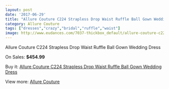 ```yaml
---
layout: post
date: '2017-06-29'
title: "Allure Couture C224 Strapless Drop Waist Ruffle Ball Gown Wedding Dress"
category: Allure Couture
tags: ["dresses","crazy","bridal","ruffle","waist"]
image: http://www.eudances.com/7037-thickbox_default/allure-couture-c224-strapless-drop-waist-ruffle-ball-gown-wedding-dress.jpg
---
```

Allure Couture C224 Strapless Drop Waist Ruffle Ball Gown Wedding Dress

On Sales: **$454.99**
<a href="https://www.eudances.com/en/allure-couture/2564-allure-couture-c224-strapless-drop-waist-ruffle-ball-gown-wedding-dress.html"><amp-img layout="responsive" width="600" height="600" src="//www.eudances.com/7037-thickbox_default/allure-couture-c224-strapless-drop-waist-ruffle-ball-gown-wedding-dress.jpg" alt="Allure Couture C224 Strapless Drop Waist Ruffle Ball Gown Wedding Dress 0" /></a>
<a href="https://www.eudances.com/en/allure-couture/2564-allure-couture-c224-strapless-drop-waist-ruffle-ball-gown-wedding-dress.html"><amp-img layout="responsive" width="600" height="600" src="//www.eudances.com/7042-thickbox_default/allure-couture-c224-strapless-drop-waist-ruffle-ball-gown-wedding-dress.jpg" alt="Allure Couture C224 Strapless Drop Waist Ruffle Ball Gown Wedding Dress 1" /></a>
<a href="https://www.eudances.com/en/allure-couture/2564-allure-couture-c224-strapless-drop-waist-ruffle-ball-gown-wedding-dress.html"><amp-img layout="responsive" width="600" height="600" src="//www.eudances.com/7041-thickbox_default/allure-couture-c224-strapless-drop-waist-ruffle-ball-gown-wedding-dress.jpg" alt="Allure Couture C224 Strapless Drop Waist Ruffle Ball Gown Wedding Dress 2" /></a>
<a href="https://www.eudances.com/en/allure-couture/2564-allure-couture-c224-strapless-drop-waist-ruffle-ball-gown-wedding-dress.html"><amp-img layout="responsive" width="600" height="600" src="//www.eudances.com/7040-thickbox_default/allure-couture-c224-strapless-drop-waist-ruffle-ball-gown-wedding-dress.jpg" alt="Allure Couture C224 Strapless Drop Waist Ruffle Ball Gown Wedding Dress 3" /></a>
<a href="https://www.eudances.com/en/allure-couture/2564-allure-couture-c224-strapless-drop-waist-ruffle-ball-gown-wedding-dress.html"><amp-img layout="responsive" width="600" height="600" src="//www.eudances.com/7039-thickbox_default/allure-couture-c224-strapless-drop-waist-ruffle-ball-gown-wedding-dress.jpg" alt="Allure Couture C224 Strapless Drop Waist Ruffle Ball Gown Wedding Dress 4" /></a>
<a href="https://www.eudances.com/en/allure-couture/2564-allure-couture-c224-strapless-drop-waist-ruffle-ball-gown-wedding-dress.html"><amp-img layout="responsive" width="600" height="600" src="//www.eudances.com/7038-thickbox_default/allure-couture-c224-strapless-drop-waist-ruffle-ball-gown-wedding-dress.jpg" alt="Allure Couture C224 Strapless Drop Waist Ruffle Ball Gown Wedding Dress 5" /></a>

Buy it: [Allure Couture C224 Strapless Drop Waist Ruffle Ball Gown Wedding Dress](https://www.eudances.com/en/allure-couture/2564-allure-couture-c224-strapless-drop-waist-ruffle-ball-gown-wedding-dress.html "Allure Couture C224 Strapless Drop Waist Ruffle Ball Gown Wedding Dress")

View more: [Allure Couture](https://www.eudances.com/en/37-allure-couture "Allure Couture")